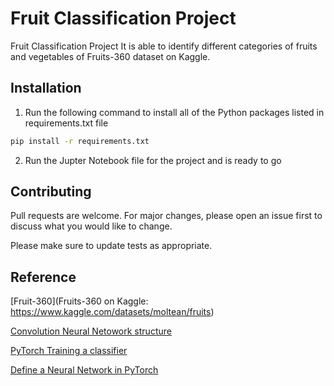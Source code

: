 # Fruit Classification Project

Fruit Classification Project It is able to identify different categories of fruits and vegetables of Fruits-360 dataset on Kaggle. 

## Installation
1. Run the following command to install all of the Python packages listed in requirements.txt file

```bash
pip install -r requirements.txt
```

2. Run the Jupter Notebook file for the project and is ready to go

## Contributing

Pull requests are welcome. For major changes, please open an issue first
to discuss what you would like to change.

Please make sure to update tests as appropriate.

## Reference

[Fruit-360](Fruits-360 on Kaggle: https://www.kaggle.com/datasets/moltean/fruits)

[Convolution Neural Netowork structure](https://www.kaggle.com/code/darkwyvern/fruits360-pytorch-cnn/notebook)

[PyTorch Training a classifier](https://pytorch.org/tutorials/beginner/blitz/cifar10_tutorial.html)

[Define a Neural Network in PyTorch](https://pytorch.org/tutorials/recipes/recipes/defining_a_neural_network.html)
